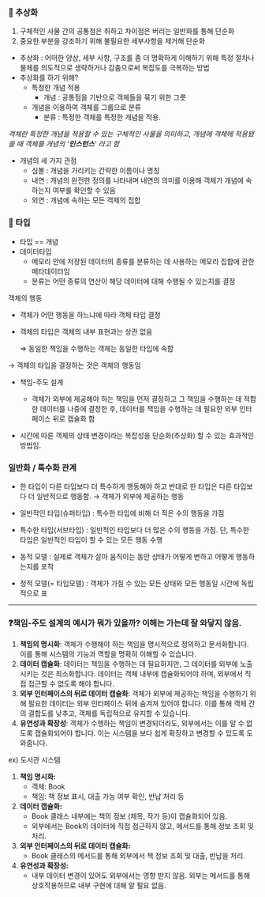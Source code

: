 ### 📌 추상화

1. 구체적인 사물 간의 공통점은 취하고 차이점은 버리는 일반화를 통해 단순화
2. 중요한 부분을 강조하기 위해 불필요한 세부사항을 제거해 단순화

- 추상화 : 어떠한 양상, 세부 사항, 구조를 좀 더 명확하게 이해하기 위해 특정 절차나 물체를 의도적으로 생략하거나 감춤으로써 복잡도를 극복하는 방법
- 추상화를 하기 위해?
  - 특정한 개념 적용
    - 개념 : 공통점을 기반으로 객체들을 묶기 위한 그릇
  - 개념을 이용하여 객체를 그룹으로 분류
    - 분류 : 특정한 객체를 특정한 개념을 적용.

_객체란 특정한 개념을 적용할 수 있는 구체적인 사물을 의미하고, 개념에 객체에 적용됐을 때 객체를 개념의 ‘**인스턴스**’ 라고 함_

- 개념의 세 가지 관점
  - 심볼 : 개념을 가리키는 간략한 이름이나 명칭
  - 내연 : 개념의 완전한 정의를 나타내며 내연의 의미를 이용해 객체가 개념에 속하는지 여부를 확인할 수 있음
  - 외연 : 개념에 속하는 모든 객체의 집합

### 📌 타입

- 타입 == 개념
- 데이터타입
  - 메모리 안에 저장된 데이터의 종류를 분류하는 데 사용하는 메모리 집합에 관한 메타데이터임
  - 분류는 어떤 종류의 연산이 해당 데이터에 대해 수행될 수 있는지를 결정

객체의 행동

- 객체가 어떤 행동을 하느냐에 따라 객체 타입 결정
- 객체의 타입은 객체의 내부 표현과는 상관 없음

  ⇒ 동일한 책임을 수행하는 객체는 동일한 타입에 속함

→ 객체의 타입을 결정하는 것은 객체의 행동임

- 책임-주도 설계

  - 객체가 외부에 제공해야 하는 책임을 먼저 결정하고 그 책임을 수행하는 데 적합한 데이터를 나중에 결정한 후, 데이터를 책임을 수행하는 데 필요한 외부 인터페이스 뒤로 캡슐화 함

- 시간에 따른 객체의 상태 변경이라는 복잡성을 단순화(추상화) 할 수 있는 효과적인 방법임.

### 일반화 / 특수화 관계

- 한 타입이 다른 타입보다 더 특수하게 행동해야 하고 반대로 한 타입은 다른 타입보다 더 일반적으로 행동함. → 객체가 외부에 제공하는 행동
- 일반적인 타입(슈퍼타입) : 특수한 타입에 비해 더 적은 수의 행동을 가짐
- 특수한 타입(서브타입) : 일반적인 타입보다 더 많은 수의 행동을 가짐. 단, 특수한 타입은 일반적인 타입이 할 수 있는 모든 행동 수행

- 동적 모델 : 실제로 객체가 살아 움직이는 동안 상태가 어떻게 변하고 어떻게 행동하는지를 포착
- 정적 모델(= 타입모델) : 객체가 가질 수 있는 모든 상태와 모든 행동일 시간에 독립적으로 표

---

### ❓책임-주도 설계의 예시가 뭐가 있을까? 이해는 가는데 잘 와닿지 않음.

1. **책임의 명시화**: 객체가 수행해야 하는 책임을 명시적으로 정의하고 문서화합니다. 이를 통해 시스템의 기능과 역할을 명확히 이해할 수 있습니다.
2. **데이터 캡슐화**: 데이터는 책임을 수행하는 데 필요하지만, 그 데이터를 외부에 노출시키는 것은 최소화합니다. 데이터는 객체 내부에 캡슐화되어야 하며, 외부에서 직접 접근할 수 없도록 해야 합니다.
3. **외부 인터페이스의 뒤로 데이터 캡슐화**: 객체가 외부에 제공하는 책임을 수행하기 위해 필요한 데이터는 외부 인터페이스 뒤에 숨겨져 있어야 합니다. 이를 통해 객체 간의 결합도를 낮추고, 객체를 독립적으로 유지할 수 있습니다.
4. **유연성과 확장성**: 객체가 수행하는 책임이 변경되더라도, 외부에서는 이를 알 수 없도록 캡슐화되어야 합니다. 이는 시스템을 보다 쉽게 확장하고 변경할 수 있도록 도와줍니다.

ex) 도서관 시스템

1. **책임 명시화:**
   - 객체: Book
   - 책임: 책 정보 표시, 대출 가능 여부 확인, 반납 처리 등
2. **데이터 캡슐화:**
   - Book 클래스 내부에는 책의 정보 (제목, 작가 등)이 캡슐화되어 있음.
   - 외부에서는 Book의 데이터에 직접 접근하지 않고, 메서드를 통해 정보 조회 및 처리.
3. **외부 인터페이스의 뒤로 데이터 캡슐화:**
   - Book 클래스의 메서드를 통해 외부에서 책 정보 조회 및 대출, 반납을 처리.
4. **유연성과 확장성:**
   - 내부 데이터 변경이 있어도 외부에서는 영향 받지 않음. 외부는 메서드를 통해 상호작용하므로 내부 구현에 대해 알 필요 없음.
